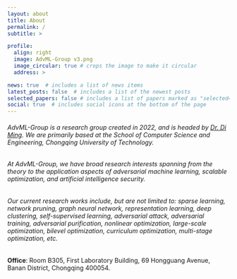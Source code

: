 ```yaml
---
layout: about
title: About
permalink: /
subtitle: >

profile:
  align: right
  image: AdvML-Group v3.png
  image_circular: true # crops the image to make it circular
  address: >

news: true  # includes a list of news items
latest_posts: false  # includes a list of the newest posts
selected_papers: false # includes a list of papers marked as "selected={true}"
social: true  # includes social icons at the bottom of the page
---
```


<h6> AdvML-Group is a research group created in 2022, and is headed by <a href="https://midasdming.github.io">Dr. Di Ming</a>. We are primarily based at the School of Computer Science and Engineering, Chongqing University of Technology. </h6>

<h6> At AdvML-Group, we have broad research interests spanning from the theory to the application aspects of adversarial machine learning, scalable optimization, and artificial intelligence security. </h6>

<h6> Our current research works include, but are not limited to: sparse learning, network pruning, graph neural network, representation learning, deep clustering, self-supervised learning, adversarial attack, adversarial training, adversarial purification, nonlinear optimization, large-scale optimization, bilevel optimization, curriculum optimization, multi-stage optimization, etc. </h6>

<b>Office</b>: Room B305, First Laboratory Building, 69 Hongguang Avenue, Banan District, Chongqing 400054.
